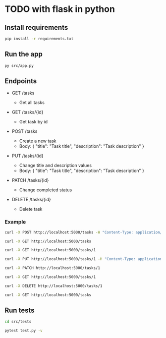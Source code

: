 # TODO with flask in python

## Install requirements

```bash
pip install -r requirements.txt
```

## Run the app

```bash
py src/app.py
```

## Endpoints

- GET /tasks

  - Get all tasks

- GET /tasks/{id}

  - Get task by id

- POST /tasks

  - Create a new task
  - Body: { "title": "Task title", "description": "Task description" }

- PUT /tasks/{id}

  - Change title and description values
  - Body: { "title": "Task title", "description": "Task description" }

- PATCH /tasks/{id}

  - Change completed status

- DELETE /tasks/{id}

  - Delete task

### Example

```bash
curl -X POST http://localhost:5000/tasks -H "Content-Type: application/json" -d '{"title": "Task title", "description": "Task description"}'
```

```bash
curl -X GET http://localhost:5000/tasks
```

```bash
curl -X GET http://localhost:5000/tasks/1
```

```bash
curl -X PUT http://localhost:5000/tasks/1 -H "Content-Type: application/json" -d '{"title": "New task title", "description": "New task description"}'
```

```bash
curl -X PATCH http://localhost:5000/tasks/1
```

```bash
curl -X GET http://localhost:5000/tasks/1
```

```bash
curl -X DELETE http://localhost:5000/tasks/1
```

```bash
curl -X GET http://localhost:5000/tasks
```

## Run tests

```bash
cd src/tests
```

```bash
pytest test.py -v
```
